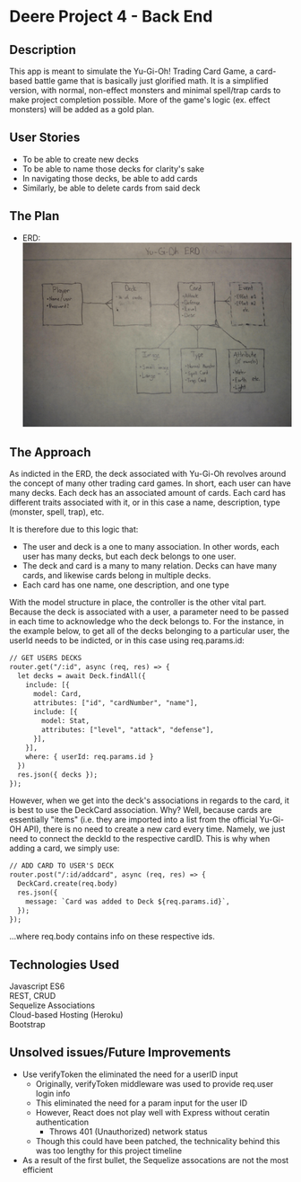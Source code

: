 # Deere Project 4 - Back End

## Description
This app is meant to simulate the Yu-Gi-Oh! Trading Card Game, a card-based battle game that is basically just glorified math. It is a simplified version, with normal, non-effect monsters and minimal spell/trap cards to make project completion possible. More of the game's logic (ex. effect monsters) will be added as a gold plan.

## User Stories
- To be able to create new decks
- To be able to name those decks for clarity's sake
- In navigating those decks, be able to add cards
- Similarly, be able to delete cards from said deck

## The Plan
- ERD:
![](./planning/erd.jpg)

## The Approach
As indicted in the ERD, the deck associated with Yu-Gi-Oh revolves around the concept of many other trading card games. In short, each user can have many decks. Each deck has an associated amount of cards. Each card has different traits associated with it, or in this case a name, description, type (monster, spell, trap), etc.

It is therefore due to this logic that:
- The user and deck is a one to many association. In other words, each user has many decks, but each deck belongs to one user.
- The deck and card is a many to many relation. Decks can have many cards, and likewise cards belong in multiple decks.
- Each card has one name, one description, and one type

With the model structure in place, the controller is the other vital part. Because the deck is associated with a user, a parameter need to be passed in each time to acknowledge who the deck belongs to. For the instance, in the example below, to get all of the decks belonging to a particular user, the userId needs to be indicted, or in this case using req.params.id:

```
// GET USERS DECKS
router.get("/:id", async (req, res) => {
  let decks = await Deck.findAll({
    include: [{ 
      model: Card,
      attributes: ["id", "cardNumber", "name"],
      include: [{
        model: Stat,
        attributes: ["level", "attack", "defense"],
      }],
    }],
    where: { userId: req.params.id }
  })
  res.json({ decks });
});
```

However, when we get into the deck's associations in regards to the card, it is best to use the DeckCard association. Why? Well, because cards are essentially "items" (i.e. they are imported into a list from the official Yu-Gi-OH API), there is no need to create a new card every time. Namely, we just need to connect the deckId to the respective cardID. This is why when adding a card, we simply use:

```
// ADD CARD TO USER'S DECK
router.post("/:id/addcard", async (req, res) => {
  DeckCard.create(req.body)
  res.json({
    message: `Card was added to Deck ${req.params.id}`,
  });
});
```

...where req.body contains info on these respective ids.


## Technologies Used
Javascript ES6   
REST, CRUD  
Sequelize Associations  
Cloud-based Hosting (Heroku)  
Bootstrap

## Unsolved issues/Future Improvements
- Use verifyToken the eliminated the need for a userID input
   - Originally, verifyToken middleware was used to provide req.user login info
   - This eliminated the need for a param input for the user ID
   - However, React does not play well with Express without ceratin authentication
      - Throws 401 (Unauthorized) network status
   - Though this could have been patched, the technicality behind this was too lengthy for this project timeline
- As a result of the first bullet, the Sequelize assocations are not the most efficient




